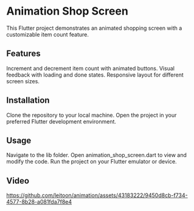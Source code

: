 # Animation Shop Screen
This Flutter project demonstrates an animated shopping screen with a customizable item count feature.

## Features
Increment and decrement item count with animated buttons.
Visual feedback with loading and done states.
Responsive layout for different screen sizes.

## Installation
Clone the repository to your local machine.
Open the project in your preferred Flutter development environment.

## Usage
Navigate to the lib folder.
Open animation_shop_screen.dart to view and modify the code.
Run the project on your Flutter emulator or device.

## Video
https://github.com/leitoon/animation/assets/43183222/9450d8cb-f734-4577-8b28-a081fda7f8e4

